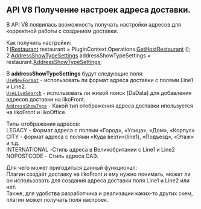 API V8 Получение настроек адреса доставки.
---------------

В API V8 появилась возможность получать настройки адресов для корректной работы с созданием доставки.<br>

Как получить настройки:<br>
1 [IRestaurant](https://iiko.github.io/front.api.sdk/v8/html/T_Resto_Front_Api_Data_Organization_IRestaurant.htm) restaurant = PluginContext.Operations.[GetHostRestaurant](https://iiko.github.io/front.api.sdk/v8/html/M_Resto_Front_Api_IOperationService_GetHostRestaurant.htm) ();<br>
2 [AddressShowTypeSettings](https://iiko.github.io/front.api.sdk/v8/html/T_Resto_Front_Api_Data_Settings_AddressShowTypeSettings.htm) addressShowTypeSettings = restaurant.[AddressShowTypeSettings](https://iiko.github.io/front.api.sdk/v8/html/T_Resto_Front_Api_Data_Settings_AddressShowTypeSettings.htm);<br>

В **addressShowTypeSettings** будут следующие поля:<br>
[`UseNewFormat`](https://iiko.github.io/front.api.sdk/v8/html/P_Resto_Front_Api_Data_Settings_AddressShowTypeSettings_UseNewFormat.htm) - использовать ли формат адреса доставки с полями Line1 и Line2.<br>
[`UseLiveSearch`](https://iiko.github.io/front.api.sdk/v8/html/P_Resto_Front_Api_Data_Settings_AddressShowTypeSettings_UseLiveSearch.htm) - использовать ли живой поиск (DaData) для добавления адресов доставки на iikoFront.<br>
[`AddressShowType`](https://iiko.github.io/front.api.sdk/v8/html/P_Resto_Front_Api_Data_Settings_AddressShowTypeSettings_AddressShowType.htm) - Какой тип отображения адреса доставки ипользуется на iikoFront и iikoOffice.<br>

Типы отображения адресов:<br>
LEGACY - Формат адреса с полями «Город», «Улица», «Дом», «Корпус»<br>
CITY - формат адреса с полями «Куда везти»(line1), «Подъезд», «Этаж» и т.д.<br>
INTERNATIONAL -Стиль адреса в Великобритании с Line1 и Line2<br>
NOPOSTCODE - Стиль адреса ОАЭ.<br>

Для чего может пригодиться данный функционал:<br>
Плагин создаёт доставку на iikoFront и ему нужно понимать, может ли он использовать для создания адреса доставки поля Line1 и Line2 или нет. <br>
Также, для удобства разработчика и реализации каких-то других схем, плагин может получать поля настроек.